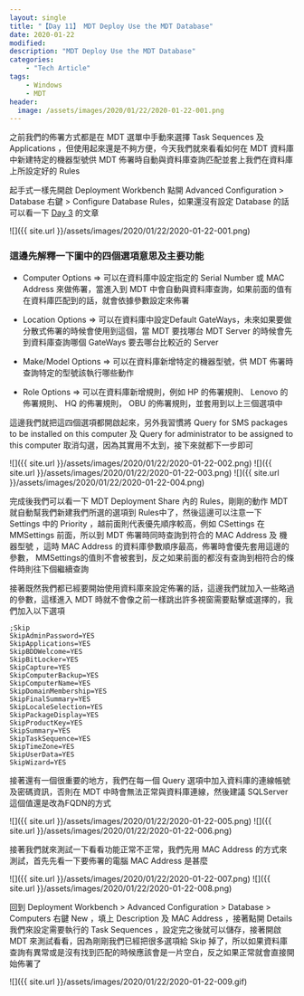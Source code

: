 ```yaml
---
layout: single
title: "【Day 11】 MDT Deploy Use the MDT Database"
date: 2020-01-22
modified:
description: "MDT Deploy Use the MDT Database"
categories:
    - "Tech Article"
tags:
    - Windows
    - MDT
header:
  image: /assets/images/2020/01/22/2020-01-22-001.png
---
```


之前我們的佈署方式都是在 MDT 選單中手動來選擇 Task Sequences 及 Applications ，但使用起來還是不夠方便，今天我們就來看看如何在 MDT 資料庫中新建特定的機器型號供 MDT 佈署時自動與資料庫查詢匹配並套上我們在資料庫上所設定好的 Rules

起手式一樣先開啟 Deployment Workbench 點開 Advanced Configuration > Database 右鍵 > Configure Database Rules，如果還沒有設定 Database 的話可以看一下 [Day 3](https://ovvo.cc/day3-create-deployment-share-and-set-up-database/) 的文章

![]({{ site.url }}/assets/images/2020/01/22/2020-01-22-001.png)

### 這邊先解釋一下圖中的四個選項意思及主要功能

* Computer Options   => 可以在資料庫中設定指定的 Serial Number 或 MAC Address 來做佈署，當進入到 MDT 中會自動與資料庫查詢，如果前面的值有在資料庫匹配到的話，就會依據參數設定來佈署

* Location Options   => 可以在資料庫中設定Default GateWays，未來如果要做分散式佈署的時候會使用到這個，當 MDT 要找哪台 MDT Server 的時候會先到資料庫查詢哪個 GateWays 要去哪台比較近的 Server

* Make/Model Options => 可以在資料庫新增特定的機器型號，供 MDT 佈署時查詢特定的型號該執行哪些動作

* Role Options       => 可以在資料庫新增規則，例如 HP 的佈署規則、 Lenovo 的佈署規則、 HQ 的佈署規則， OBU 的佈署規則，並套用到以上三個選項中

這邊我們就把這四個選項都開啟起來，另外我習慣將 Query for SMS packages to be installed on this computer 及 Query for administrator to be assigned to this computer 取消勾選，因為其實用不太到，接下來就都下一步即可

![]({{ site.url }}/assets/images/2020/01/22/2020-01-22-002.png)
![]({{ site.url }}/assets/images/2020/01/22/2020-01-22-003.png)
![]({{ site.url }}/assets/images/2020/01/22/2020-01-22-004.png)

完成後我們可以看一下 MDT Deployment Share 內的 Rules，剛剛的動作 MDT 就自動幫我們新建我們所選的選項到 Rules中了，然後這邊可以注意一下 Settings 中的 Priority ，越前面則代表優先順序較高，例如 CSettings 在 MMSettings 前面，所以到 MDT 佈署時同時查詢到符合的 MAC Address 及 機器型號 ，這時 MAC Address 的資料庫參數順序最高，佈署時會優先套用這邊的參數， MMSettings的值則不會被套到，反之如果前面的都沒有查詢到相符合的條件時則往下個繼續查詢

接著既然我們都已經要開始使用資料庫來設定佈署的話，這邊我們就加入一些略過的參數，這樣進入 MDT 時就不會像之前一樣跳出許多視窗需要點擊或選擇的，我們加入以下選項

```
;Skip
SkipAdminPassword=YES
SkipApplications=YES
SkipBDDWelcome=YES
SkipBitLocker=YES
SkipCapture=YES
SkipComputerBackup=YES
SkipComputerName=YES
SkipDomainMembership=YES
SkipFinalSummary=YES
SkipLocaleSelection=YES
SkipPackageDisplay=YES
SkipProductKey=YES
SkipSummary=YES
SkipTaskSequence=YES
SkipTimeZone=YES
SkipUserData=YES
SkipWizard=YES
```

接著還有一個很重要的地方，我們在每一個 Query 選項中加入資料庫的連線帳號及密碼資訊，否則在 MDT 中時會無法正常與資料庫連線，然後建議 SQLServer 這個值還是改為FQDN的方式

![]({{ site.url }}/assets/images/2020/01/22/2020-01-22-005.png)
![]({{ site.url }}/assets/images/2020/01/22/2020-01-22-006.png)

接著我們就來測試一下看看功能正常不正常，我們先用 MAC Address 的方式來測試，首先先看一下要佈署的電腦 MAC Address 是甚麼

![]({{ site.url }}/assets/images/2020/01/22/2020-01-22-007.png)
![]({{ site.url }}/assets/images/2020/01/22/2020-01-22-008.png)

回到 Deployment Workbench > Advanced Configuration > Database > Computers 右鍵 New ，填上 Description 及 MAC Address ，接著點開 Details 我們來設定需要執行的 Task Sequences ，設定完之後就可以儲存，接著開啟 MDT 來測試看看，因為剛剛我們已經把很多選項給 Skip 掉了，所以如果資料庫查詢有異常或是沒有找到匹配的時候應該會是一片空白，反之如果正常就會直接開始佈署了

![]({{ site.url }}/assets/images/2020/01/22/2020-01-22-009.gif)
